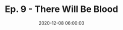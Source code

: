 ---
layout: default
title: "Ep. 9 - There Will Be Blood"
date: 2020-12-08 06:00:00
file: https://ia601409.us.archive.org/11/items/sss_twbb/sss_twbb.mp3
file_itunes: https://ia601409.us.archive.org/11/items/sss_twbb/sss_twbb.mp3
excerpt: This week we tackle Paul Anderson’s There Will Be Blood, a story of oil and madness in the turn-of-the-century American West. This story of oil and madness in the turn-of-the-century American West takes aim at the perils of isolation and greed, glorified by capitalism. Join us as we look at this film literally, metaphorically, and through the lens of genre and cinematography and stream along on Netflix! Greg - 8.5/10 || Kiki - 7.5/10
summary: This week we tackle Paul Anderson’s There Will Be Blood, a story of oil and madness in the turn-of-the-century American West. This story of oil and madness in the turn-of-the-century American West takes aim at the perils of isolation and greed, glorified by capitalism. Join us as we look at this film literally, metaphorically, and through the lens of genre and cinematography and stream along on Netflix! Greg - 8.5/10 || Kiki - 7.5/10
duration: "55:16" #audio length in min
length: "53422584" #filesize in byte
explicit: "yes" #other option is no
block: "no" #means is shown in itunes
categories: episodes
---
